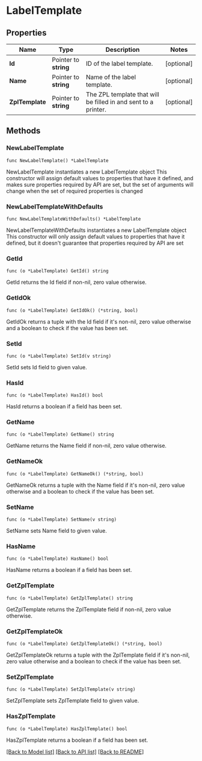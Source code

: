 # LabelTemplate

## Properties

Name | Type | Description | Notes
------------ | ------------- | ------------- | -------------
**Id** | Pointer to **string** | ID of the label template. | [optional] 
**Name** | Pointer to **string** | Name of the label template. | [optional] 
**ZplTemplate** | Pointer to **string** | The ZPL template that will be filled in and sent to a printer. | [optional] 

## Methods

### NewLabelTemplate

`func NewLabelTemplate() *LabelTemplate`

NewLabelTemplate instantiates a new LabelTemplate object
This constructor will assign default values to properties that have it defined,
and makes sure properties required by API are set, but the set of arguments
will change when the set of required properties is changed

### NewLabelTemplateWithDefaults

`func NewLabelTemplateWithDefaults() *LabelTemplate`

NewLabelTemplateWithDefaults instantiates a new LabelTemplate object
This constructor will only assign default values to properties that have it defined,
but it doesn't guarantee that properties required by API are set

### GetId

`func (o *LabelTemplate) GetId() string`

GetId returns the Id field if non-nil, zero value otherwise.

### GetIdOk

`func (o *LabelTemplate) GetIdOk() (*string, bool)`

GetIdOk returns a tuple with the Id field if it's non-nil, zero value otherwise
and a boolean to check if the value has been set.

### SetId

`func (o *LabelTemplate) SetId(v string)`

SetId sets Id field to given value.

### HasId

`func (o *LabelTemplate) HasId() bool`

HasId returns a boolean if a field has been set.

### GetName

`func (o *LabelTemplate) GetName() string`

GetName returns the Name field if non-nil, zero value otherwise.

### GetNameOk

`func (o *LabelTemplate) GetNameOk() (*string, bool)`

GetNameOk returns a tuple with the Name field if it's non-nil, zero value otherwise
and a boolean to check if the value has been set.

### SetName

`func (o *LabelTemplate) SetName(v string)`

SetName sets Name field to given value.

### HasName

`func (o *LabelTemplate) HasName() bool`

HasName returns a boolean if a field has been set.

### GetZplTemplate

`func (o *LabelTemplate) GetZplTemplate() string`

GetZplTemplate returns the ZplTemplate field if non-nil, zero value otherwise.

### GetZplTemplateOk

`func (o *LabelTemplate) GetZplTemplateOk() (*string, bool)`

GetZplTemplateOk returns a tuple with the ZplTemplate field if it's non-nil, zero value otherwise
and a boolean to check if the value has been set.

### SetZplTemplate

`func (o *LabelTemplate) SetZplTemplate(v string)`

SetZplTemplate sets ZplTemplate field to given value.

### HasZplTemplate

`func (o *LabelTemplate) HasZplTemplate() bool`

HasZplTemplate returns a boolean if a field has been set.


[[Back to Model list]](../README.md#documentation-for-models) [[Back to API list]](../README.md#documentation-for-api-endpoints) [[Back to README]](../README.md)


